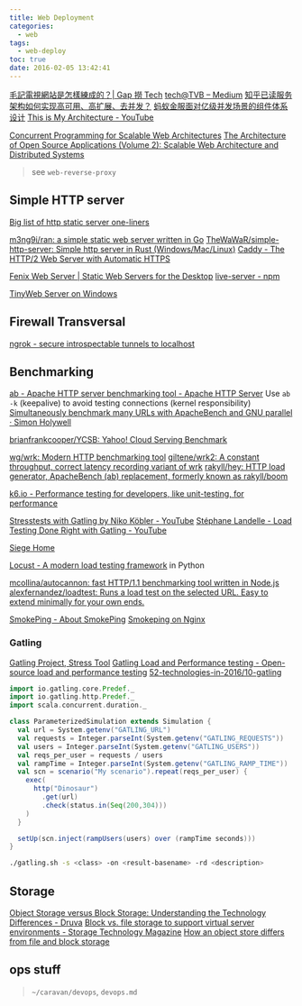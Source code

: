 ```yaml
---
title: Web Deployment
categories:
  - web
tags:
  - web-deploy
toc: true
date: 2016-02-05 13:42:41
---
```


[毛記電視網站是怎樣練成的？| Gap 撈 Tech](http://blog.gaplotech.com/how-tvmost-is-built/)
[tech@TVB – Medium](https://medium.com/techattvb)
[知乎已读服务架构如何实现高可用、高扩展、去并发？](https://www.infoq.cn/article/1jFqOKBkgCY5W*F30lzq)
[蚂蚁金服面对亿级并发场景的组件体系设计](https://www.infoq.cn/article/VTXJgETSN9IkxTqi-uiQ)
[This is My Architecture - YouTube](https://www.youtube.com/playlist?list=PLhr1KZpdzukdeX8mQ2qO73bg6UKQHYsHb)

[Concurrent Programming for Scalable Web Architectures](http://berb.github.io/diploma-thesis/index.html)
[The Architecture of Open Source Applications (Volume 2): Scalable Web Architecture and Distributed Systems](http://aosabook.org/en/distsys.html)

> see `web-reverse-proxy`

## Simple HTTP server

[Big list of http static server one-liners](https://gist.github.com/willurd/5720255)

[m3ng9i/ran: a simple static web server written in Go](https://github.com/m3ng9i/ran)
[TheWaWaR/simple-http-server: Simple http server in Rust (Windows/Mac/Linux)](https://github.com/TheWaWaR/simple-http-server)
[Caddy - The HTTP/2 Web Server with Automatic HTTPS](https://caddyserver.com/)

[Fenix Web Server | Static Web Servers for the Desktop](https://fenixwebserver.com/)
[live-server - npm](https://www.npmjs.com/package/live-server)

[TinyWeb Server on Windows](https://ccm.net/faq/2568-tinyweb-server-on-windows)

## Firewall Transversal

[ngrok - secure introspectable tunnels to localhost](https://ngrok.com/)

## Benchmarking

[ab - Apache HTTP server benchmarking tool - Apache HTTP Server](https://httpd.apache.org/docs/current/programs/ab.html)
Use `ab -k` (keepalive) to avoid testing connections (kernel responsibility)
[Simultaneously benchmark many URLs with ApacheBench and GNU parallel · Simon Holywell](https://www.simonholywell.com/post/2015/06/parallel-benchmark-many-urls-with-apachebench/)

[brianfrankcooper/YCSB: Yahoo! Cloud Serving Benchmark](https://github.com/brianfrankcooper/YCSB)

[wg/wrk: Modern HTTP benchmarking tool](https://github.com/wg/wrk)
[giltene/wrk2: A constant throughput, correct latency recording variant of wrk](https://github.com/giltene/wrk2)
[rakyll/hey: HTTP load generator, ApacheBench (ab) replacement, formerly known as rakyll/boom](https://github.com/rakyll/hey)

[k6.io - Performance testing for developers, like unit-testing, for performance](https://k6.io/)

[Stresstests with Gatling by Niko Köbler - YouTube](https://www.youtube.com/watch?v=gOZvtBYzIVc)
[Stéphane Landelle - Load Testing Done Right with Gatling - YouTube](https://www.youtube.com/watch?v=VUPTaPms210)

[Siege Home](https://www.joedog.org/siege-home/)

[Locust - A modern load testing framework](https://locust.io/) in Python

[mcollina/autocannon: fast HTTP/1.1 benchmarking tool written in Node.js](https://github.com/mcollina/autocannon)
[alexfernandez/loadtest: Runs a load test on the selected URL. Easy to extend minimally for your own ends.](https://github.com/alexfernandez/loadtest)

[SmokePing - About SmokePing](http://oss.oetiker.ch/smokeping/index.en.html)
[Smokeping on Nginx](http://tomoconnor.eu/blogish/smokeping-nginx/#.VvbNZGF96_5)

### Gatling

[Gatling Project, Stress Tool](http://gatling.io/#/)
[Gatling Load and Performance testing - Open-source load and performance testing](https://gatling.io/docs/current/)
[52-technologies-in-2016/10-gatling](https://github.com/shekhargulati/52-technologies-in-2016/blob/master/10-gatling/README.md)

```scala
import io.gatling.core.Predef._
import io.gatling.http.Predef._
import scala.concurrent.duration._

class ParameterizedSimulation extends Simulation {
  val url = System.getenv("GATLING_URL")
  val requests = Integer.parseInt(System.getenv("GATLING_REQUESTS"))
  val users = Integer.parseInt(System.getenv("GATLING_USERS"))
  val reqs_per_user = requests / users
  val rampTime = Integer.parseInt(System.getenv("GATLING_RAMP_TIME"))
  val scn = scenario("My scenario").repeat(reqs_per_user) {
    exec(
      http("Dinosaur")
        .get(url)
        .check(status.in(Seq(200,304)))
    )
  }

  setUp(scn.inject(rampUsers(users) over (rampTime seconds)))
}
```

```sh
./gatling.sh -s <class> -on <result-basename> -rd <description>
```

## Storage

[Object Storage versus Block Storage: Understanding the Technology Differences - Druva](http://www.druva.com/blog/object-storage-versus-block-storage-understanding-technology-differences/)
[Block vs. file storage to support virtual server environments - Storage Technology Magazine](http://searchstorage.techtarget.com/magazineContent/Block-vs-file-storage-to-support-virtual-server-environments)
[How an object store differs from file and block storage](http://searchcloudstorage.techtarget.com/feature/How-an-object-store-differs-from-file-and-block-storage)

## ops stuff

> `~/caravan/devops`, `devops.md`
